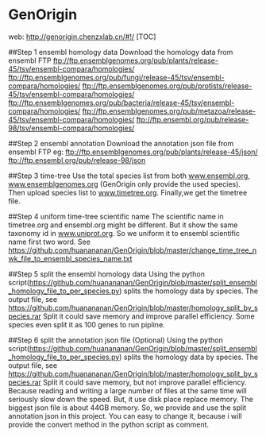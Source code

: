 # GenOrigin
web: http://genorigin.chenzxlab.cn/#!/
[TOC]

##Step 1 ensembl homology data
Download the homology data from ensembl FTP
ftp://ftp.ensemblgenomes.org/pub/plants/release-45/tsv/ensembl-compara/homologies/ 
ftp://ftp.ensemblgenomes.org/pub/fungi/release-45/tsv/ensembl-compara/homologies/ 
ftp://ftp.ensemblgenomes.org/pub/protists/release-45/tsv/ensembl-compara/homologies/ 
ftp://ftp.ensemblgenomes.org/pub/bacteria/release-45/tsv/ensembl-compara/homologies/ 
ftp://ftp.ensemblgenomes.org/pub/metazoa/release-45/tsv/ensembl-compara/homologies/ 
ftp://ftp.ensembl.org/pub/release-98/tsv/ensembl-compara/homologies/

##Step 2 ensembl annotation
Download the annotation json file from ensembl FTP
eg:
ftp://ftp.ensemblgenomes.org/pub/plants/release-45/json/
ftp://ftp.ensembl.org/pub/release-98/json

##Step 3 time-tree
Use the total species list from both www.ensembl.org, www.ensemblgenomes.org (GenOrigin only provide the used species). Then upload species list to www.timetree.org. Finally,we get the timetree file. 

##Step 4 uniform time-tree scientific name
The scientific name in timetree.org and ensembl.org might be different.
But it show the same taxonomy id in www.uniprot.org.
So we uniform it to ensembl scientific name first two word.
See https://github.com/huanananan/GenOrigin/blob/master/change_time_tree_nwk_file_to_ensembl_species_name.txt

##Step 5 split the ensembl homology data
Using the python script(https://github.com/huanananan/GenOrigin/blob/master/split_ensembl_homology_file_to_per_species.py) splits the homology data by species.
The output file, see https://github.com/huanananan/GenOrigin/blob/master/homology_split_by_species.rar
Split it could save memory and improve parallel efficiency.
Some species even split it as 100 genes to run pipline.

##Step 6 split the annotation json file (Optional)
Using the python script(https://github.com/huanananan/GenOrigin/blob/master/split_ensembl_homology_file_to_per_species.py) splits the homology data by species.
The output file, see https://github.com/huanananan/GenOrigin/blob/master/homology_split_by_species.rar
Split it could save memory, but not improve parallel efficiency.
Because reading and writing a large number of files at the same time will seriously slow down the speed.
But, it use disk place replace memory.
The biggest json file is about 44GB memory.
So, we provide and use the split annotation json in this project.
You can easy to change it, because i will provide the convert method in the python script as comment.



